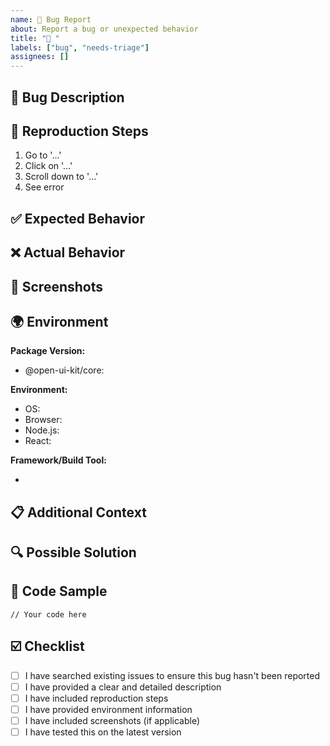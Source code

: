 ```yaml
---
name: 🐛 Bug Report
about: Report a bug or unexpected behavior
title: "🐛 "
labels: ["bug", "needs-triage"]
assignees: []
---
```


## 🐛 Bug Description

<!-- A clear and concise description of what the bug is -->

## 🔬 Reproduction Steps

<!-- Steps to reproduce the behavior -->
1. Go to '...'
2. Click on '...'
3. Scroll down to '...'
4. See error

## ✅ Expected Behavior

<!-- A clear and concise description of what you expected to happen -->

## ❌ Actual Behavior

<!-- A clear and concise description of what actually happened -->

## 📸 Screenshots

<!-- If applicable, add screenshots to help explain your problem -->

## 🌍 Environment

**Package Version:**
- @open-ui-kit/core: <!-- e.g., 1.2.3 -->

**Environment:**
- OS: <!-- e.g., macOS 13.0, Windows 11, Ubuntu 20.04 -->
- Browser: <!-- e.g., Chrome 116, Firefox 117, Safari 16 -->
- Node.js: <!-- e.g., 18.17.0 -->
- React: <!-- e.g., 18.2.0 -->

**Framework/Build Tool:**
- <!-- e.g., Next.js 13.4.0, Vite 4.4.0, Create React App 5.0.1 -->

## 📋 Additional Context

<!-- Add any other context about the problem here -->

## 🔍 Possible Solution

<!-- If you have suggestions on a fix for the bug, describe it here -->

## 📝 Code Sample

<!-- If applicable, provide a minimal code sample that reproduces the issue -->

```tsx
// Your code here
```

## ☑️ Checklist

- [ ] I have searched existing issues to ensure this bug hasn't been reported
- [ ] I have provided a clear and detailed description
- [ ] I have included reproduction steps
- [ ] I have provided environment information
- [ ] I have included screenshots (if applicable)
- [ ] I have tested this on the latest version